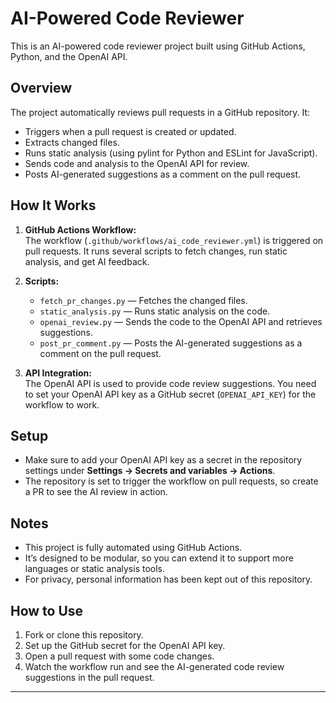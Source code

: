 <!-- Test commit for GitHub contributions -->


# AI-Powered Code Reviewer

This is an AI-powered code reviewer project built using GitHub Actions, Python, and the OpenAI API.

## Overview

The project automatically reviews pull requests in a GitHub repository. It:
- Triggers when a pull request is created or updated.
- Extracts changed files.
- Runs static analysis (using pylint for Python and ESLint for JavaScript).
- Sends code and analysis to the OpenAI API for review.
- Posts AI-generated suggestions as a comment on the pull request.

## How It Works

1. **GitHub Actions Workflow:**  
   The workflow (`.github/workflows/ai_code_reviewer.yml`) is triggered on pull requests. It runs several scripts to fetch changes, run static analysis, and get AI feedback.

2. **Scripts:**
   - `fetch_pr_changes.py` — Fetches the changed files.
   - `static_analysis.py` — Runs static analysis on the code.
   - `openai_review.py` — Sends the code to the OpenAI API and retrieves suggestions.
   - `post_pr_comment.py` — Posts the AI-generated suggestions as a comment on the pull request.

3. **API Integration:**  
   The OpenAI API is used to provide code review suggestions. You need to set your OpenAI API key as a GitHub secret (`OPENAI_API_KEY`) for the workflow to work.

## Setup

- Make sure to add your OpenAI API key as a secret in the repository settings under **Settings → Secrets and variables → Actions**.
- The repository is set to trigger the workflow on pull requests, so create a PR to see the AI review in action.

## Notes

- This project is fully automated using GitHub Actions.
- It’s designed to be modular, so you can extend it to support more languages or static analysis tools.
- For privacy, personal information has been kept out of this repository.

## How to Use

1. Fork or clone this repository.
2. Set up the GitHub secret for the OpenAI API key.
3. Open a pull request with some code changes.
4. Watch the workflow run and see the AI-generated code review suggestions in the pull request.

---

<!-- This is a test commit to verify GitHub contributions. -->

